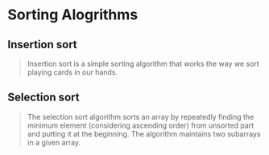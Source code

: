 # Sorting Alogrithms
## Insertion sort
> Insertion sort is a simple sorting algorithm that works the way we sort playing cards in our hands.

## Selection sort
> The selection sort algorithm sorts an array by repeatedly finding the minimum element (considering ascending order) from unsorted part and putting it at the beginning. The algorithm maintains two subarrays in a given array.

